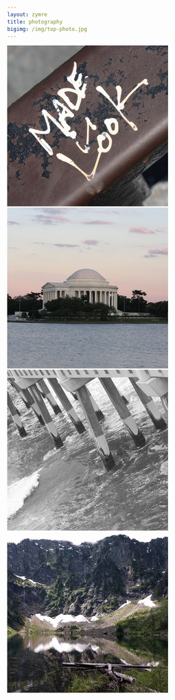 ```yaml
---
layout: zymre
title: photography
bigimg: /img/top-photo.jpg
---
```


[![artsy][artsy thumb]](https://flic.kr/s/aHsjU98CkE)
[![arch][arch thumb]](https://flic.kr/s/aHsjU99FZF)
[![bw][bw thumb]](https://flic.kr/s/aHsjuVeqe3)
[![nature][nature thumb]](https://flic.kr/s/aHsk9ZvMKs)

[artsy thumb]: /media/artsy.jpg
[arch thumb]: /media/arch.jpg
[bw thumb]: /media/bw.jpg
[nature thumb]: /media/nature.jpg

